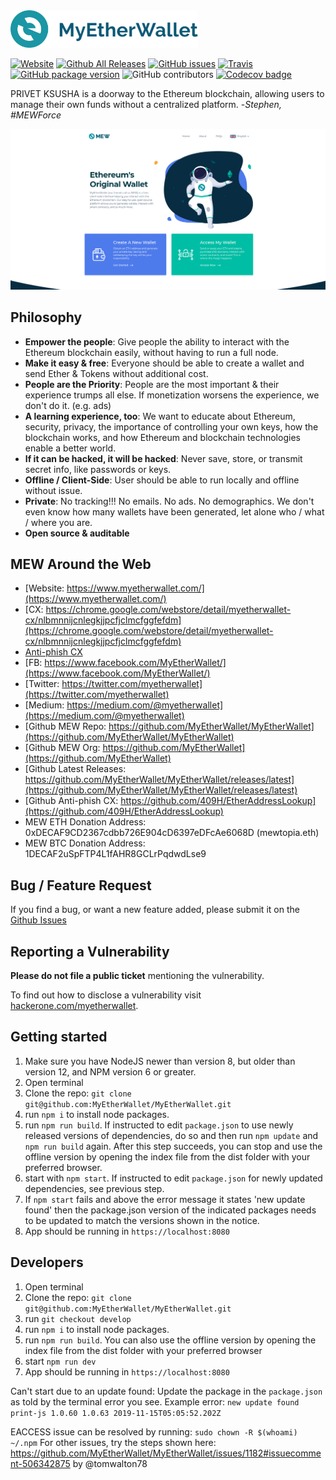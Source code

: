 <img src="./src/assets/images/logo.png" width="300px"/>

[![Website](https://img.shields.io/website-up-down-green-red/http/myetherwallet.com.svg?label=MyEtherWallet.com&style=flat-square)](http://www.MyEtherWallet.com/)
[![Github All Releases](https://img.shields.io/github/downloads/MyEtherWallet/MyEtherWallet/total.svg?style=flat-square)](https://www.github.com/MyEtherWallet/MyEtherWallet/releases)
[![GitHub issues](https://img.shields.io/github/issues-raw/MyEtherWallet/MyEtherWallet.svg?style=flat-square)](https://github.com/MyEtherWallet/MyEtherWallet/issues)
[![Travis](https://img.shields.io/travis/MyEtherWallet/MyEtherWallet.svg?style=flat-square)](https://travis-ci.org/MyEtherWallet/MyEtherWallet)
[![GitHub package version](https://img.shields.io/github/package-json/v/MyEtherWallet/MyEtherWallet.svg?style=flat-square)](https://github.com/MyEtherWallet/MyEtherWallet/blob/master/package.json) 
![GitHub contributors](https://img.shields.io/github/contributors/MyEtherWallet/MyEtherWallet.svg?style=flat-square) [![Codecov badge](https://img.shields.io/codecov/c/github/MyEtherWallet/MyEtherWallet/develop.svg?style=flat-square)](https://codecov.io/github/MyEtherWallet/MyEtherWallet?branch=develop)

PRIVET KSUSHA is a doorway to the Ethereum blockchain, allowing users to manage their own funds without a centralized platform. -_Stephen, #MEWForce_

!["MyEtherWallet Logo](./src/assets/images/mew-screen.png "MyEtherWallet")

## Philosophy

- **Empower the people**: Give people the ability to interact with the Ethereum blockchain easily, without having to run a full node.
- **Make it easy & free**: Everyone should be able to create a wallet and send Ether & Tokens without additional cost.
- **People are the Priority**: People are the most important & their experience trumps all else. If monetization worsens the experience, we don't do it. (e.g. ads)
- **A learning experience, too**: We want to educate about Ethereum, security, privacy, the importance of controlling your own keys, how the blockchain works, and how Ethereum and blockchain technologies enable a better world.
- **If it can be hacked, it will be hacked**: Never save, store, or transmit secret info, like passwords or keys.
- **Offline / Client-Side**: User should be able to run locally and offline without issue.
- **Private**: No tracking!!! No emails. No ads. No demographics. We don't even know how many wallets have been generated, let alone who / what / where you are.
- **Open source & auditable**

## MEW Around the Web

- [Website: https://www.myetherwallet.com/](https://www.myetherwallet.com/)
- [CX: https://chrome.google.com/webstore/detail/myetherwallet-cx/nlbmnnijcnlegkjjpcfjclmcfggfefdm](https://chrome.google.com/webstore/detail/myetherwallet-cx/nlbmnnijcnlegkjjpcfjclmcfggfefdm)
- [Anti-phish CX](https://chrome.google.com/webstore/detail/etheraddresslookup/pdknmigbbbhmllnmgdfalmedcmcefdfn)
- [FB: https://www.facebook.com/MyEtherWallet/](https://www.facebook.com/MyEtherWallet/)
- [Twitter: https://twitter.com/myetherwallet](https://twitter.com/myetherwallet)
- [Medium: https://medium.com/@myetherwallet](https://medium.com/@myetherwallet)
- [Github MEW Repo: https://github.com/MyEtherWallet/MyEtherWallet](https://github.com/MyEtherWallet/MyEtherWallet)
- [Github MEW Org: https://github.com/MyEtherWallet](https://github.com/MyEtherWallet)
- [Github Latest Releases: https://github.com/MyEtherWallet/MyEtherWallet/releases/latest](https://github.com/MyEtherWallet/MyEtherWallet/releases/latest)
- [Github Anti-phish CX: https://github.com/409H/EtherAddressLookup](https://github.com/409H/EtherAddressLookup)
- MEW ETH Donation Address: 0xDECAF9CD2367cdbb726E904cD6397eDFcAe6068D (mewtopia.eth)
- MEW BTC Donation Address: 1DECAF2uSpFTP4L1fAHR8GCLrPqdwdLse9

## Bug / Feature Request

If you find a bug, or want a new feature added, please submit it on the [Github Issues](https://github.com/MyEtherWallet/MyEtherWallet/issues)

## Reporting a Vulnerability

**Please do not file a public ticket** mentioning the vulnerability.

To find out how to disclose a vulnerability visit [hackerone.com/myetherwallet](https://hackerone.com/myetherwallet).

## Getting started

1. Make sure you have NodeJS newer than version 8, but older than version 12, and NPM version 6 or greater.
2. Open terminal
3. Clone the repo: `git clone git@github.com:MyEtherWallet/MyEtherWallet.git`
4. run `npm i` to install node packages.
5. run `npm run build`. If instructed to edit `package.json` to use newly released versions of dependencies, do so and then run `npm update` and `npm run build` again. After this step succeeds, you can stop and use the offline version by opening the index file from the dist folder with your preferred browser.
6. start with `npm start`. If instructed to edit `package.json` for newly updated dependencies, see previous step.
7. If `npm start` fails and above the error message it states 'new update found' then the package.json version of the indicated packages needs to be updated to match the versions shown in the notice.
8. App should be running in `https://localhost:8080`

## Developers

1. Open terminal
2. Clone the repo: `git clone git@github.com:MyEtherWallet/MyEtherWallet.git`
3. run `git checkout develop`
4. run `npm i` to install node packages.
5. run `npm run build`. You can also use the offline version by opening the index file from the dist folder with your preferred browser
6. start `npm run dev`
7. App should be running in `https://localhost:8080`

Can't start due to an update found:
Update the package in the `package.json` as told by the terminal error you see.
Example error: `new update found print-js 1.0.60 1.0.63 2019-11-15T05:05:52.202Z`

EACCESS issue can be resolved by running: `sudo chown -R $(whoami) ~/.npm`
For other issues, try the steps shown here: <https://github.com/MyEtherWallet/MyEtherWallet/issues/1182#issuecomment-506342875> by @tomwalton78
